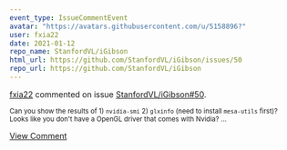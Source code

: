```yaml
---
event_type: IssueCommentEvent
avatar: "https://avatars.githubusercontent.com/u/5158896?"
user: fxia22
date: 2021-01-12
repo_name: StanfordVL/iGibson
html_url: https://github.com/StanfordVL/iGibson/issues/50
repo_url: https://github.com/StanfordVL/iGibson
---
```


<a href='https://github.com/fxia22' target='_blank'>fxia22</a> commented on issue <a href='https://github.com/StanfordVL/iGibson/issues/50' target='_blank'>StanfordVL/iGibson#50</a>.

<small>Can you show the results of 1) `nvidia-smi` 2) `glxinfo` (need to install `mesa-utils` first)? Looks like you don't have a OpenGL driver that comes with Nvidia?  ...</small>

<a href='https://github.com/StanfordVL/iGibson/issues/50' target='_blank'>View Comment</a>